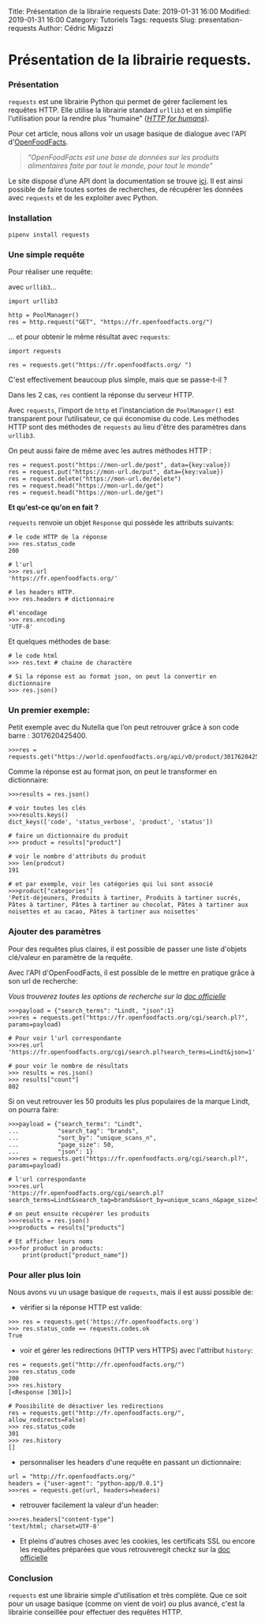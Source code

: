 Title: Présentation de la librairie requests
Date: 2019-01-31 16:00
Modified: 2019-01-31 16:00
Category: Tutoriels
Tags: requests
Slug: presentation-requests
Author: Cédric Migazzi

# Présentation de la librairie requests.

### Présentation

`requests` est une librairie Python qui permet de gérer facilement les requêtes HTTP. Elle utilise la librairie standard `urllib3` et en simplifie l'utilisation pour la rendre plus "humaine" ([*HTTP for humans*](http://docs.python-requests.org/en/master/)).

Pour cet article, nous allons voir un usage basique de dialogue avec  l'API d'[OpenFoodFacts](https://fr.openfoodfacts.org/).

>*"OpenFoodFacts est une base de données sur les produits alimentaires faite par tout le monde, pour tout le monde"*
>
Le site dispose d’une API dont la documentation se trouve [ici](https://en.wiki.openfoodfacts.org/API). Il est ainsi possible de faire toutes sortes de recherches, de récupérer les données avec `requests` et de les exploiter avec Python.

### Installation
`pipenv install requests`

### Une simple requête

Pour réaliser une requête:

avec `urllib3`...
```
import urllib3

http = PoolManager()
res = http.request("GET", "https://fr.openfoodfacts.org/")
```
... et pour obtenir le même résultat avec `requests`:
```
import requests

res = requests.get("https://fr.openfoodfacts.org/ ")
```
C'est effectivement beaucoup plus simple, mais que se passe-t-il ?

Dans les 2 cas, `res` contient la réponse du serveur HTTP.

Avec `requests`, l’import de `http` et l’instanciation de `PoolManager()` est transparent pour l’utilisateur, ce qui économise du code. Les méthodes HTTP sont des méthodes de `requests` au lieu d'être des paramètres dans `urllib3`. 

On peut aussi faire de même avec les autres méthodes HTTP :
```
res = request.post("https://mon-url.de/post", data={key:value})
res = request.put("https://mon-url.de/put", data={key:value})
res = request.delete("https://mon-url.de/delete")
res = request.head("https://mon-url.de/get")
res = request.head("https://mon-url.de/get")
```

**Et qu'est-ce qu'on en fait ?**

`requests` renvoie un objet `Response` qui possède les attributs suivants:
```
# le code HTTP de la réponse
>>> res.status_code
200

# l'url
>>> res.url
'https://fr.openfoodfacts.org/'

# les headers HTTP.
>>> res.headers # dictionnaire

#l'encodage
>>> res.encoding
'UTF-8'
```
Et quelques méthodes de base:

```
# le code html
>>> res.text # chaine de charactère

# Si la réponse est au format json, on peut la convertir en dictionnaire
>>> res.json()
```

### Un premier exemple:

Petit exemple avec du Nutella que l’on peut retrouver grâce à son code barre : 3017620425400.
```
>>>res = requests.get("https://world.openfoodfacts.org/api/v0/product/3017620425400.json")
```
Comme la réponse est au format json, on peut le transformer en dictionnaire:
```
>>>results = res.json()

# voir toutes les clés
>>>results.keys()
dict_keys(['code', 'status_verbose', 'product', 'status'])

# faire un dictionnaire du produit
>>> product = results["product"]

# voir le nombre d'attributs du produit
>>> len(prodcut)
191

# et par exemple, voir les catégories qui lui sont associé
>>>product["categories"]
'Petit-déjeuners, Produits à tartiner, Produits à tartiner sucrés, Pâtes à tartiner, Pâtes à tartiner au chocolat, Pâtes à tartiner aux noisettes et au cacao, Pâtes à tartiner aux noisettes'
```

### Ajouter des paramètres

Pour des requêtes plus claires, il est possible de passer une liste d'objets  clé/valeur en paramètre de la requête.

Avec l'API d'OpenFoodFacts, il est possible de le mettre en pratique grâce à son url de recherche:

*Vous trouverez toutes les options de recherche sur la [doc officielle](https://en.wiki.openfoodfacts.org/API/Read/Search#Parameters)*

```
>>>payload = {"search_terms": "Lindt, "json":1}
>>>res = requests.get("https://fr.openfoodfacts.org/cgi/search.pl?", params=payload)

# Pour voir l'url correspondante
>>>res.url
'https://fr.openfoodfacts.org/cgi/search.pl?search_terms=Lindt&json=1'

# pour voir le nombre de résultats
>>> results = res.json()
>>> results["count"]
802
```
Si on veut retrouver les 50 produits les plus populaires de la marque Lindt, on pourra faire:
```
>>>payload = {"search_terms": "Lindt",
...           "search_tag": "brands", 
...	          "sort_by": "unique_scans_n",
...	          "page_size": 50, 
...	          "json": 1}
>>>res = requests.get("https://fr.openfoodfacts.org/cgi/search.pl?", params=payload)

# l'url correspondante
>>>res.url
'https://fr.openfoodfacts.org/cgi/search.pl?search_terms=Lindt&search_tag=brands&sort_by=unique_scans_n&page_size=50&json=1'

# on peut ensuite récupérer les produits
>>>results = res.json()
>>>products = results["products"]
 
# Et afficher leurs noms
>>>for product in products:
	print(product["product_name"])
```
### Pour aller plus loin

Nous avons vu un usage basique de `requests`, mais il est aussi possible de:

- vérifier si la réponse HTTP est valide:
```
>>> res = requests.get('https://fr.openfoodfacts.org')
>>> res.status_code == requests.codes.ok
True
```
- voir et gérer les redirections (HTTP vers HTTPS) avec l'attribut `history`:

```
res = requests.get("http://fr.openfoodfacts.org/")
>>> res.status_code
200
>>> res.history
[<Response [301]>]

# Poosibilité de désactiver les redirections
res = requests.get("http://fr.openfoodfacts.org/", allow_redirects=False)
>>> res.status_code
301
>>> res.history
[]
```

- personnaliser les headers d'une requête en passant un dictionnaire:
```
url = "http://fr.openfoodfacts.org/"
headers = {"user-agent": "python-app/0.0.1"}
>>>res = requests.get(url, headers=headers)
```
- retrouver facilement la valeur d'un header:
```
>>>res.headers["content-type"]
'text/html; charset=UTF-8'
```

- Et pleins d'autres choses avec les cookies, les certificats SSL ou encore les requêtes préparées que vous retrouveregit checkz sur la [doc officielle](http://docs.python-requests.org/en/master/user/advanced/)

### Conclusion
`requests`  est une librairie simple d'utilisation et très complète. Que ce soit pour un usage basique (comme on vient de voir) ou plus avancé, c'est la librairie conseillée pour effectuer des requêtes HTTP.

